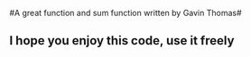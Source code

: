 #A great function and sum function written by Gavin Thomas#
## I hope you enjoy this code, use it freely ##
